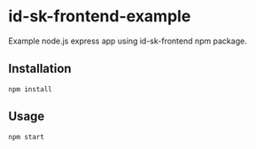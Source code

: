 # id-sk-frontend-example
Example node.js express app using id-sk-frontend npm package.

## Installation
```
npm install
```

## Usage
```
npm start
```
